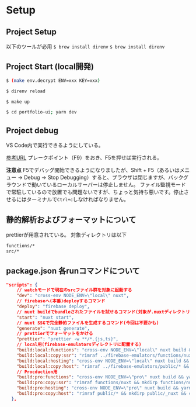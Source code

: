 # Setup

## Project Setup

以下のツールが必用
`$ brew install direnv`
`$ brew install direnv`

## Project Start (local開発)

```sh
$ (make env.decrypt ENV=xxx KEY=xxx)

$ direnv reload

$ make up

$ cd portfolio-ui; yarn dev
```

## Project debug

VS Code内で実行できるようにしている。

[参考URL](https://blog.amay077.net/blog/2020/03/12/cddd1bbd158ea4e79647/)
プレークポイント（F9）をおき、F5を押せば実行される。

**注意点**
F5でデバッグ開始できるようになりましたが、Shift + F5（あるいはメニュー -> Debug -> Stop Debugging）すると、ブラウザは閉じますが、バックグラウンドで動いているローカルサーバーは停止しません。
ファイル監視モードで常駐しているので放置でも問題ないですが、ちょっと気持ち悪いです。停止させるにはターミナルで`Ctrl+c`しなければなりません。

## 静的解析およびフォーマットについて

prettierが用意されている。
対象ディレクトリは以下

```sh
functions/*
src/*
```

## package.json 各runコマンドについて

```json
"scripts": {
    // watchモードで現在のsrcファイル群を対象に起動する
    "dev": "cross-env NODE_ENV=\"local\" nuxt",
    // firebaseへ(本番)deployするコマンド
    "deploy": "firebase deploy",
    // nuxt buildでbundleされたファイルを試せるコマンド(対象が.nuxtディレクトリ内のファイル群)
    "start": "nuxt start",
    // nuxt SSGで完全静的ファイルを生成するコマンド(今回は不要かも)
    "generate": "nuxt generate",
    // prettierでフォーマットをかける
    "prettier": "prettier -w **/*.{js,ts}",
    // local用(firebase-emulatorsディレクトリに配置する)
    "build:local:functions": "cross-env NODE_ENV=\"local\" nuxt build && yarn build:local:copy:ssr",
    "build:local:copy:ssr": "rimraf ../firebase-emulators/functions/nuxt && mkdirp ../firebase-emulators/functions/nuxt && cp -R .nuxt/dist ../firebase-emulators/functions/nuxt/dist",
    "build:local:hosting": "cross-env NODE_ENV=\"local\" nuxt build && yarn build:local:copy:host",
    "build:local:copy:host": "rimraf ../firebase-emulators/public/* && mkdirp ../firebase-emulators/public/_nuxt && cp -R .nuxt/dist/client/ ../firebase-emulators/public/_nuxt",
    // Procduction用
    "build:pro:functions": "cross-env NODE_ENV=\"pro\" nuxt build && yarn build:pro:copy:ssr",
    "build:pro:copy:ssr": "rimraf functions/nuxt && mkdirp functions/nuxt && cp -R .nuxt/dist functions/nuxt/dist",
    "build:pro:hosting": "cross-env NODE_ENV=\"pro\" nuxt build && yarn build:pro:copy:host",
    "build:pro:copy:host": "rimraf public/* && mkdirp public/_nuxt && cp -R .nuxt/dist/client/ public/_nuxt"
  },
```
